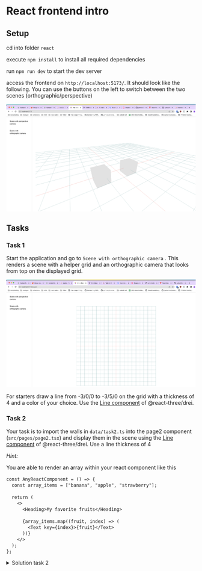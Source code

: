 # React frontend intro

## Setup

cd into folder `react`

execute `npm install` to install all required dependencies

run `npm run dev` to start the dev server

access the frontend on `http://localhost:5173/`. It should look like the following. You can use the buttons on the left to switch between the two scenes (orthographic/perspective)

![Scene with boxes](assets/screenshot_2.png)

## Tasks

### Task 1

Start the application and go to `Scene with orthographic camera` . This renders a scene with a helper grid and an orthographic camera that looks from top on the displayed grid.

![Scene with orthographic camera](assets/screenshot_1.png)

For starters draw a line from -3/0/0 to -3/5/0 on the grid with a thickness of 4 and a color of your choice. Use the [Line component](https://github.com/pmndrs/drei#line) of @react-three/drei.

### Task 2

Your task is to import the walls in `data/task2.ts` into the page2 component (`src/pages/page2.tsx`) and display them in the scene using the [Line component](https://github.com/pmndrs/drei#line) of @react-three/drei. Use a line thickness of 4

_Hint:_

You are able to render an array within your react component like this

```tsx
const AnyReactComponent = () => {
  const array_items = ["banana", "apple", "strawberry"];

  return (
    <>
      <Heading>My favorite fruits</Heading>

      {array_items.map((fruit, index) => (
        <Text key={index}>{fruit}</Text>
      ))}
    </>
  );
};
```

<details>
  <summary>Solution task 2</summary>
  
  Not yet available
</details>
